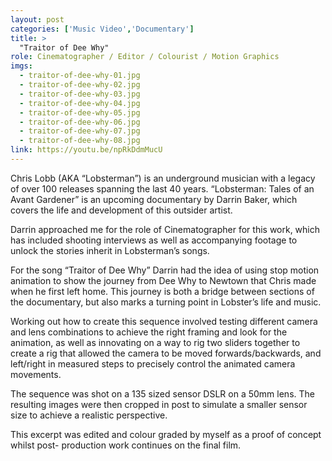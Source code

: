 ```yaml
---
layout: post
categories: ['Music Video','Documentary']
title: >
  "Traitor of Dee Why" 
role: Cinematographer / Editor / Colourist / Motion Graphics
imgs: 
  - traitor-of-dee-why-01.jpg
  - traitor-of-dee-why-02.jpg
  - traitor-of-dee-why-03.jpg
  - traitor-of-dee-why-04.jpg
  - traitor-of-dee-why-05.jpg
  - traitor-of-dee-why-06.jpg
  - traitor-of-dee-why-07.jpg
  - traitor-of-dee-why-08.jpg
link: https://youtu.be/npRkDdmMucU
---
```


Chris Lobb (AKA “Lobsterman”) is an underground musician with a legacy of over 100 releases spanning the last 40 years. “Lobsterman: Tales of an Avant Gardener” is an upcoming documentary by Darrin Baker, which covers the life and development of this outsider artist.

Darrin approached me for the role of Cinematographer for this work, which has included shooting interviews as well as accompanying footage to unlock the stories inherit in Lobsterman’s songs.

For the song “Traitor of Dee Why” Darrin had the idea of using stop motion animation to show the journey from Dee Why to Newtown that Chris made when he first left home. This journey is both a bridge between sections of the documentary, but also marks a turning point in Lobster’s life and music.

Working out how to create this sequence involved testing different camera and lens combinations to achieve the right framing and look for the animation, as well as innovating on a way to rig two sliders together to create a rig that allowed the camera to be moved forwards/backwards, and left/right in measured steps to precisely control the animated camera movements.

The sequence was shot on a 135 sized sensor DSLR on a 50mm lens. The resulting images were then cropped in post to simulate a smaller sensor size to achieve a realistic perspective.

This excerpt was edited and colour graded by myself as a proof of concept whilst post- production work continues on the final film.
